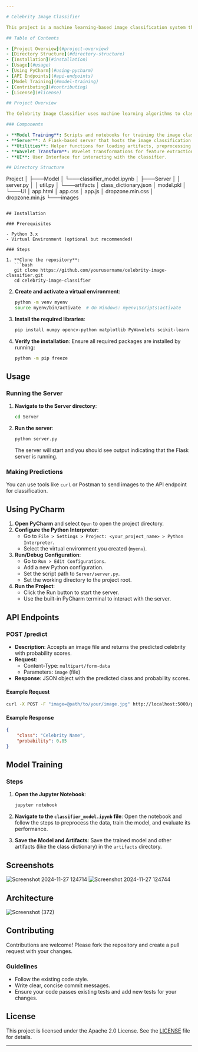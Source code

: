```yaml
---

# Celebrity Image Classifier

This project is a machine learning-based image classification system that identifies celebrities from images and provides a probability score for each classification. It includes a Flask-based API for easy interaction.

## Table of Contents

- [Project Overview](#project-overview)
- [Directory Structure](#directory-structure)
- [Installation](#installation)
- [Usage](#usage)
- [Using PyCharm](#using-pycharm)
- [API Endpoints](#api-endpoints)
- [Model Training](#model-training)
- [Contributing](#contributing)
- [License](#license)

## Project Overview

The Celebrity Image Classifier uses machine learning algorithms to classify images of celebrities. The classifier is trained on a dataset of celebrity images and can return the probability of each class for a given input image.

### Components

- **Model Training**: Scripts and notebooks for training the image classification model.
- **Server**: A Flask-based server that hosts the image classification API.
- **Utilities**: Helper functions for loading artifacts, preprocessing images, and performing classifications.
- **Wavelet Transform**: Wavelet transformations for feature extraction from images.
- **UI**: User Interface for interacting with the classifier.

## Directory Structure

```
Project
│
├───Model
│   └───classifier_model.ipynb
│
├───Server
│   │   server.py
│   │   util.py
│   └───artifacts
│           class_dictionary.json
│           model.pkl
│
└───UI
    │   app.html
    │   app.css
    │   app.js
    │   dropzone.min.css
    │   dropzone.min.js
    └───images
```

## Installation

### Prerequisites

- Python 3.x
- Virtual Environment (optional but recommended)

### Steps

1. **Clone the repository**:
   ```bash
   git clone https://github.com/yourusername/celebrity-image-classifier.git
   cd celebrity-image-classifier
   ```

2. **Create and activate a virtual environment**:
   ```bash
   python -m venv myenv
   source myenv/bin/activate  # On Windows: myenv\Scripts\activate
   ```

3. **Install the required libraries**:
   ```bash
   pip install numpy opencv-python matplotlib PyWavelets scikit-learn pandas seaborn joblib flask
   ```

4. **Verify the installation**:
   Ensure all required packages are installed by running:
   ```bash
   python -m pip freeze
   ```

## Usage

### Running the Server

1. **Navigate to the Server directory**:
   ```bash
   cd Server
   ```

2. **Run the server**:
   ```bash
   python server.py
   ```

   The server will start and you should see output indicating that the Flask server is running.

### Making Predictions

You can use tools like `curl` or Postman to send images to the API endpoint for classification.

## Using PyCharm

1. **Open PyCharm** and select `Open` to open the project directory.
2. **Configure the Python Interpreter**:
   - Go to `File > Settings > Project: <your_project_name> > Python Interpreter`.
   - Select the virtual environment you created (`myenv`).
3. **Run/Debug Configuration**:
   - Go to `Run > Edit Configurations`.
   - Add a new Python configuration.
   - Set the script path to `Server/server.py`.
   - Set the working directory to the project root.
4. **Run the Project**:
   - Click the Run button to start the server.
   - Use the built-in PyCharm terminal to interact with the server.

## API Endpoints

### POST /predict

- **Description**: Accepts an image file and returns the predicted celebrity with probability scores.
- **Request**:
  - Content-Type: `multipart/form-data`
  - Parameters: `image` (file)
- **Response**: JSON object with the predicted class and probability scores.

#### Example Request

```bash
curl -X POST -F "image=@path/to/your/image.jpg" http://localhost:5000/predict
```

#### Example Response

```json
{
    "class": "Celebrity Name",
    "probability": 0.85
}
```

## Model Training

### Steps

1. **Open the Jupyter Notebook**:
   ```bash
   jupyter notebook
   ```

2. **Navigate to the `classifier_model.ipynb` file**:
   Open the notebook and follow the steps to preprocess the data, train the model, and evaluate its performance.

3. **Save the Model and Artifacts**:
   Save the trained model and other artifacts (like the class dictionary) in the `artifacts` directory.

## Screenshots
![Screenshot 2024-11-27 124714](https://github.com/user-attachments/assets/5117dbbb-002d-43b8-899c-fea821c8ee8c)
![Screenshot 2024-11-27 124744](https://github.com/user-attachments/assets/328e8594-40d3-4de1-afac-389c3febb25c)

## Architecture
![Screenshot (372)](https://github.com/user-attachments/assets/fd001233-9586-4755-938e-50ed43359e6f)


## Contributing

Contributions are welcome! Please fork the repository and create a pull request with your changes.

### Guidelines

- Follow the existing code style.
- Write clear, concise commit messages.
- Ensure your code passes existing tests and add new tests for your changes.

## License

This project is licensed under the Apache 2.0 License. See the [LICENSE](LICENSE) file for details.

---
```

